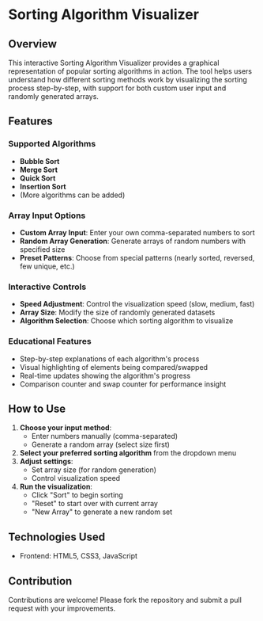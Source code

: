 # Sorting Algorithm Visualizer

## Overview

This interactive Sorting Algorithm Visualizer provides a graphical
representation of popular sorting algorithms in action. The tool helps
users understand how different sorting methods work by visualizing the
sorting process step-by-step, with support for both custom user input
and randomly generated arrays.


## Features

### Supported Algorithms

-   **Bubble Sort**
-   **Merge Sort**
-   **Quick Sort**
-   **Insertion Sort**
-   (More algorithms can be added)

### Array Input Options

-   **Custom Array Input**: Enter your own comma-separated numbers to
    sort
-   **Random Array Generation**: Generate arrays of random numbers with
    specified size
-   **Preset Patterns**: Choose from special patterns (nearly sorted,
    reversed, few unique, etc.)

### Interactive Controls

-   **Speed Adjustment**: Control the visualization speed (slow, medium,
    fast)
-   **Array Size**: Modify the size of randomly generated datasets
-   **Algorithm Selection**: Choose which sorting algorithm to visualize

### Educational Features

-   Step-by-step explanations of each algorithm\'s process
-   Visual highlighting of elements being compared/swapped
-   Real-time updates showing the algorithm\'s progress
-   Comparison counter and swap counter for performance insight

## How to Use

1.  **Choose your input method**:
    -   Enter numbers manually (comma-separated)
    -   Generate a random array (select size first)
2.  **Select your preferred sorting algorithm** from the dropdown menu
3.  **Adjust settings**:
    -   Set array size (for random generation)
    -   Control visualization speed
4.  **Run the visualization**:
    -   Click \"Sort\" to begin sorting
    -   \"Reset\" to start over with current array
    -   \"New Array\" to generate a new random set

## Technologies Used

-   Frontend: HTML5, CSS3, JavaScript

## Contribution

Contributions are welcome! Please fork the repository and submit a pull
request with your improvements.


